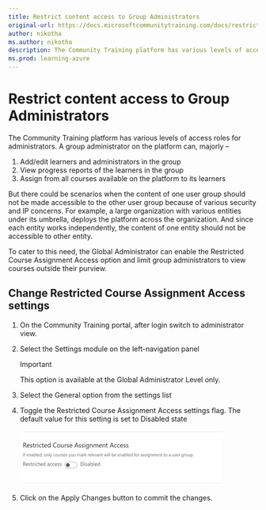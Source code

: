 ```yaml
---
title: Restrict content access to Group Administrators
original-url: https://docs.microsoftcommunitytraining.com/docs/restrict-content-access-to-group-administrators
author: nikotha
ms.author: nikotha
description: The Community Training platform has various levels of access roles for administrators.
ms.prod: learning-azure
---
```


# Restrict content access to Group Administrators

The Community Training platform has various levels of access roles for administrators. A group administrator on the platform can, majorly –

1. Add/edit learners and administrators in the group
2. View progress reports of the learners in the group
3. Assign from all courses available on the platform to its learners

But there could be scenarios when the content of one user group should not be made accessible to the other user group because of various security and IP concerns. For example, a large organization with various entities under its umbrella, deploys the platform across the organization. And since each entity works independently, the content of one entity should not be accessible to other entity.

To cater to this need, the Global Administrator can enable the Restricted Course Assignment Access option and limit group administrators to view courses outside their purview.

## Change Restricted Course Assignment Access settings

1. On the Community Training portal, after login switch to administrator view.
2. Select the Settings module on the left-navigation panel

      > [!IMPORTANT]
      > This option is available at the Global Administrator Level only.

3. Select the General option from the settings list
4. Toggle the Restricted Course Assignment Access settings flag. The default value for this setting is set to Disabled state

      ![Restrict Course.png](../media/Restrict%20Course.png)

5. Click on the Apply Changes button to commit the changes.
